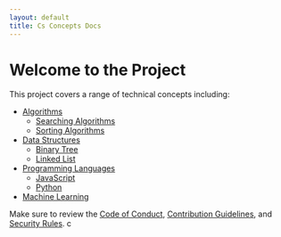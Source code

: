 ```yaml
---
layout: default
title: Cs Concepts Docs
---
```

# Welcome to the Project

This project covers a range of technical concepts including:

- [Algorithms](./concepts/algorithms/)
  - [Searching Algorithms](./concepts/algorithms/searching.md)
  - [Sorting Algorithms](./concepts/algorithms/sorting.md)
- [Data Structures](./concepts/data-structures/)
  - [Binary Tree](./concepts/data-structures/binary-tree.md)
  - [Linked List](./concepts/data-structures/linked-list.md)
- [Programming Languages](./concepts/languages/)
  - [JavaScript](./concepts/languages/javascript.md)
  - [Python](./concepts/languages/python.md)
- [Machine Learning](./concepts/machine-learning/machine_learning.md)

Make sure to review the [Code of Conduct](./CODE_OF_CONDUCT.md), [Contribution Guidelines](./CONTRIBUTING.md), and [Security Rules](./SECURITY.md).
c